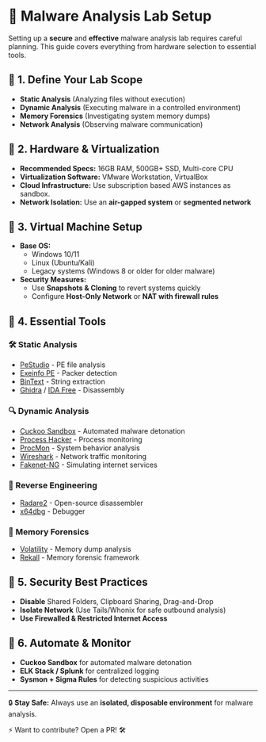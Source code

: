 # 🚀 Malware Analysis Lab Setup

Setting up a **secure** and **effective** malware analysis lab requires careful planning. This guide covers everything from hardware selection to essential tools.

## 🔹 1. Define Your Lab Scope
- **Static Analysis** (Analyzing files without execution)
- **Dynamic Analysis** (Executing malware in a controlled environment)
- **Memory Forensics** (Investigating system memory dumps)
- **Network Analysis** (Observing malware communication)

## 🔹 2. Hardware & Virtualization
- **Recommended Specs:** 16GB RAM, 500GB+ SSD, Multi-core CPU
- **Virtualization Software:** VMware Workstation, VirtualBox
- **Cloud Infrastructure:** Use subscription based AWS instances as sandbox.
- **Network Isolation:** Use an **air-gapped system** or **segmented network**

## 🔹 3. Virtual Machine Setup
- **Base OS:**
  - Windows 10/11
  - Linux (Ubuntu/Kali)
  - Legacy systems (Windows 8 or older for older malware)
- **Security Measures:**
  - Use **Snapshots & Cloning** to revert systems quickly
  - Configure **Host-Only Network** or **NAT with firewall rules**

## 🔹 4. Essential Tools
### 🛠 Static Analysis
- [PeStudio](https://www.winitor.com/) - PE file analysis
- [Exeinfo PE](http://www.exeinfo.xn.pl/) - Packer detection
- [BinText](https://www.mcafee.com/enterprise/en-us/threat-intelligence/mcafee-labs.html) - String extraction
- [Ghidra](https://ghidra-sre.org/) / [IDA Free](https://hex-rays.com/ida-free/) - Disassembly

### 🔍 Dynamic Analysis
- [Cuckoo Sandbox](https://cuckoosandbox.org/) - Automated malware detonation
- [Process Hacker](https://processhacker.sourceforge.io/) - Process monitoring
- [ProcMon](https://docs.microsoft.com/en-us/sysinternals/downloads/procmon) - System behavior analysis
- [Wireshark](https://www.wireshark.org/) - Network traffic monitoring
- [Fakenet-NG](https://github.com/fireeye/flare-fakenet-ng) - Simulating internet services

### 🧠 Reverse Engineering
- [Radare2](https://rada.re/n/) - Open-source disassembler
- [x64dbg](https://x64dbg.com/) - Debugger

### 📝 Memory Forensics
- [Volatility](https://github.com/volatilityfoundation/volatility) - Memory dump analysis
- [Rekall](https://github.com/google/rekall) - Memory forensic framework

## 🔹 5. Security Best Practices
- **Disable** Shared Folders, Clipboard Sharing, Drag-and-Drop
- **Isolate Network** (Use Tails/Whonix for safe outbound analysis)
- **Use Firewalled & Restricted Internet Access**

## 🔹 6. Automate & Monitor
- **Cuckoo Sandbox** for automated malware detonation
- **ELK Stack / Splunk** for centralized logging
- **Sysmon + Sigma Rules** for detecting suspicious activities

---
🔒 **Stay Safe:** Always use an **isolated, disposable environment** for malware analysis.

⚡ Want to contribute? Open a PR! 🛠
